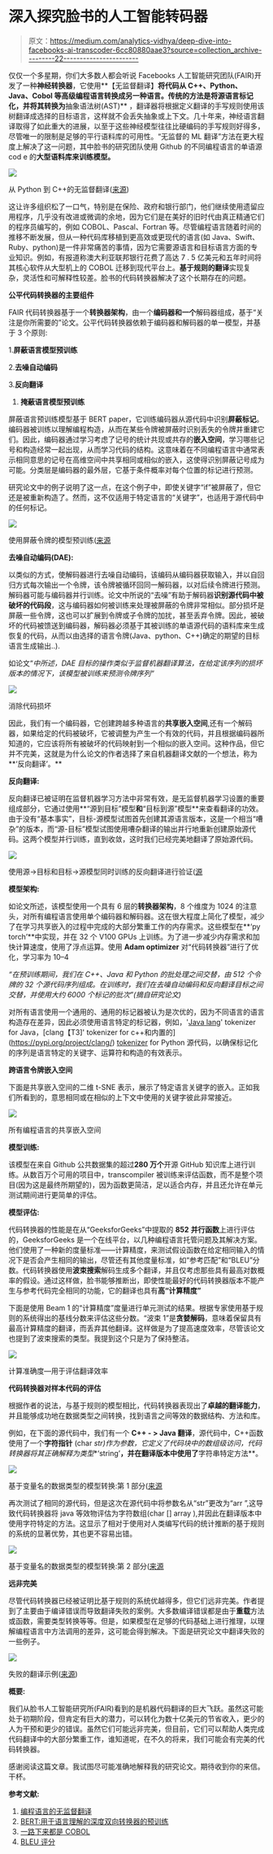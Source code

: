 # 深入探究脸书的人工智能转码器

> 原文：<https://medium.com/analytics-vidhya/deep-dive-into-facebooks-ai-transcoder-6cc80880aae3?source=collection_archive---------22----------------------->

仅仅一个多星期，你们大多数人都会听说 Facebooks 人工智能研究团队(FAIR)开发了一种**神经转换器**，它使用**【无监督翻译】**将代码从 C++、Python、Java、Cobol 等高级编程语言转换成另一种语言。传统的方法是将源语言标记化，并将其转换为**抽象语法树(AST)** ，翻译器将根据定义翻译的手写规则使用该树翻译成选择的目标语言，这样就不会丢失抽象或上下文。几十年来，神经语言翻译取得了如此重大的进展，以至于这些神经模型往往比硬编码的手写规则好得多，尽管唯一的限制是足够的平行语料库的可用性。“无监督的 ML 翻译”方法在更大程度上解决了这一问题，其中脸书的研究团队使用 Github 的不同编程语言的单语源 cod e 的**大型语料库来训练模型。**

![](img/79fd73e1fa54a963c52fcb8c27e8ee17.png)

从 Python 到 C++的无监督翻译([来源](https://arxiv.org/pdf/2006.03511.pdf))

这让许多组织松了一口气，特别是在保险、政府和银行部门，他们继续使用遗留应用程序，几乎没有改进或微调的余地，因为它们是在美好的旧时代由真正精通它们的程序员编写的，例如 COBOL、Pascal、Fortran 等。尽管编程语言随着时间的推移不断发展，但从一种代码库移植到更高效或更现代的语言(如 Java、Swift、Ruby、python)是一件非常痛苦的事情，因为它需要源语言和目标语言方面的专业知识。例如，有报道称澳大利亚联邦银行花费了高达 7 . 5 亿美元和五年时间将其核心软件从大型机上的 COBOL 迁移到现代平台上。**基于规则的翻译**实现复杂，灵活性和可解释性较差。脸书的代码转换器解决了这个长期存在的问题。

**公平代码转换器的主要组件**

FAIR 代码转换器基于一个**转换器架构**，由一个**编码器和一个**解码器组成，基于“关注是你所需要的”论文。公平代码转换器依赖于编码器和解码器的单一模型，并基于 3 个原则:

1.**屏蔽语言模型预训练**

2.**去噪自动编码**

3.**反向翻译**

1.  **掩蔽语言模型预训练**

屏蔽语言预训练模型基于 BERT paper，它训练编码器从源代码中识别**屏蔽标记**。编码器被训练以理解编程构造，从而在某些令牌被屏蔽时识别丢失的令牌并重建它们。因此，编码器通过学习考虑了记号的统计共现或共存的**嵌入空间**，学习哪些记号和构造经常一起出现，从而学习代码的结构。这意味着在不同编程语言中通常表示相同意思的记号在高维空间中共享相同或相似的嵌入，这使得识别屏蔽记号成为可能。分类层是编码器的最外层，它基于条件概率对每个位置的标记进行预测。

研究论文中的例子说明了这一点，在这个例子中，即使关键字“if”被屏蔽了，但它还是被重新构造了。然而，这不仅适用于特定语言的“关键字”，也适用于源代码中的任何标记。

![](img/4cc5872f8782ebce7cfcdfb86472ee55.png)

使用屏蔽令牌的模型预训练([来源](https://arxiv.org/pdf/2006.03511.pdf)

**去噪自动编码(DAE):**

以类似的方式，使解码器进行去噪自动编码，该编码从编码器获取输入，并以自回归方式每次输出一个令牌，该令牌被循环回同一解码器，以对后续令牌进行预测。解码器可能与编码器并行训练。论文中所说的“去噪”有助于解码器**识别源代码中被破坏的代码段**，这与编码器如何被训练来处理被屏蔽的令牌非常相似。部分损坏是屏蔽一些令牌，这也可以扩展到令牌或子令牌的加扰，甚至丢弃令牌。因此，被破坏的代码被馈送到编码器，解码器必须基于其被训练的单语源代码的语料库来生成恢复的代码，从而以由选择的语言令牌(Java、python、C++)确定的期望的目标语言生成输出..).

如论文“*中所述，DAE 目标的操作类似于监督机器翻译算法，在给定该序列的损坏版本的情况下，该模型被训练来预测令牌序列“*

![](img/cf3eca7f823b738f8c831640815cf8ee.png)

消除代码损坏

因此，我们有一个编码器，它创建跨越多种语言的**共享嵌入空间**,还有一个解码器，如果给定的代码被破坏，它被调整为产生一个有效的代码，并且根据编码器所知道的，它应该将所有被破坏的代码映射到一个相似的嵌入空间。这种作品，但它并不完美，这就是为什么论文的作者选择了来自机器翻译文献的一个想法，称为**‘反向翻译’。**

**反向翻译:**

反向翻译已被证明在监督机器学习方法中非常有效，是无监督机器学习设置的重要组成部分，它通过使用**“源到目标”模型**和**“目标到源”模型**来查看翻译的功效。由于没有“基本事实”，目标-源模型试图首先创建其源语言版本，这是一个相当“嘈杂”的版本，而“源-目标”模型试图使用嘈杂翻译的输出并行地重新创建原始源代码。这两个模型并行训练，直到收敛，这时我们已经完美地翻译了原始源代码。

![](img/e1cfb0190809cc0b5ded385141fa5dd2.png)

使用源->目标和目标->源模型同时训练的反向翻译进行验证([源](https://arxiv.org/pdf/2006.03511.pdf)

**模型架构:**

如论文所述，该模型使用一个具有 6 层的**转换器架构**，8 个维度为 1024 的注意头，对所有编程语言使用单个编码器和解码器。这在很大程度上简化了模型，减少了在学习共享嵌入的过程中完成的大部分繁重工作的内存需求。这些模型在**‘py torch’**中实现，并在 32 个 V100 GPUs 上训练。为了进一步减少内存需求和加快计算速度，使用了浮点运算。使用 **Adam optimizer** 对“代码转换器”进行了优化，学习率为 10–4

*“在预训练期间，我们在 C++、Java 和 Python 的批处理之间交替，由 512 个令牌的 32 个源代码序列组成。在训练时，我们在去噪自动编码和反向翻译目标之间交替，并使用大约 6000 个标记的批次”(摘自研究论文)*

对所有语言使用一个通用的、通用的标记器被认为是次优的，因为不同语言的语言构造存在差异，因此必须使用语言特定的标记器，例如，'[Java lang](https://github.com/c2nes/javalang)' tokenizer for Java，[clang【T3]' tokenizer for c++和内置的](https://pypi.org/project/clang/) [tokenizer](https://docs.python.org/3/library/tokenize.html) for Python 源代码，以确保标记化的序列是语言特定的关键字、运算符和构造的有效表示。

**跨语言令牌嵌入空间**

下面是共享嵌入空间的二维 t-SNE 表示，展示了特定语言关键字的嵌入。正如我们所看到的，意思相同或在相似的上下文中使用的关键字彼此非常接近。

![](img/51a27a992e3c1d062b7f3c26fbaafbae.png)

所有编程语言的共享嵌入空间

**模型训练:**

该模型在来自 Github 公共数据集的超过**280 万个**开源 GitHub 知识库上进行训练。从数百万个可用的项目中，transcompiler 被训练来评估函数，而不是整个项目(因为这是最终所期望的)，因为函数更简洁，足以适合内存，并且还允许在单元测试期间进行更简单的评估。

**模型评估:**

代码转换器的性能是在从“GeeksforGeeks”中提取的 **852** **并行函数**上进行评估的，GeeksforGeeks 是一个在线平台，以几种编程语言托管问题及其解决方案。他们使用了一种新的度量标准——计算精度，来测试假设函数在给定相同输入的情况下是否会产生相同的输出，尽管还有其他度量标准，如“参考匹配”和“BLEU”分数。代码转换器使用**波束搜索**解码生成多个翻译，并且仅考虑那些具有最高对数概率的假设。通过这样做，脸书能够推断出，即使性能最好的代码转换器版本不能产生与参考代码完全相同的功能，它的翻译也具有**高“计算精度”**

下面是使用 Beam 1 的“计算精度”度量进行单元测试的结果。根据专家使用基于规则的系统得出的基线分数来评估这些分数。“波束 1”是**贪婪解码**，意味着保留具有最高计算精度的翻译，而丢弃其他翻译。这样做是为了提高速度效率，尽管该论文也提到了波束搜索的类型。我提到这个只是为了保持整洁。

![](img/200e5065bcc07560c445d95d6ee567db.png)

计算准确度—用于评估翻译效率

**代码转换器对样本代码的评估**

根据作者的说法，与基于规则的模型相比，代码转换器表现出了**卓越的翻译能力**，并且能够成功地在数据类型之间转换，找到语言之间等效的数据结构、方法和库。

例如，在下面的源代码中，我们有一个 **C++ - > Java 翻译**，源代码中，C++函数使用了一个**字符指针** (char *str)作为参数，它定义了代码块中的数组级访问，代码转换器将其正确解释为类型**‘string’**，并在翻译版本中使用了**字符串特定方法**。

![](img/a6a1c7291caf4f2f1ca96b162821e14d.png)

基于变量名的数据类型的模型转换:第 1 部分([来源](https://arxiv.org/pdf/2006.03511.pdf)

再次测试了相同的源代码，但是这次在源代码中将参数名从“str”更改为“arr ”,这导致代码转换器将 java 等效物评估为字符数组(char [] array ),并因此在翻译版本中使用字符特定的方法。这显示了相对于使用对人类编写代码的统计推断的基于规则的系统的显著优势，其也更不容易出错。

![](img/91cb3046f98e5d55fe09017e54c47edc.png)

基于变量名的数据类型的模型转换:第 2 部分([来源](https://arxiv.org/pdf/2006.03511.pdf)

**远非完美**

尽管代码转换器已经被证明比基于规则的系统优越得多，但它们远非完美。作者提到了主要由于编译错误而导致翻译失败的案例。大多数编译错误都是由于**重载**方法或函数，需要类型转换等等。但是，如果模型在足够的代码基础上进行推理，以理解编程语言中方法调用的差异，这可能会得到解决。下面是研究论文中翻译失败的一些例子。

![](img/5507b0d0228fcdc7ff374e5ee727fbe0.png)

失败的翻译示例([来源](https://arxiv.org/pdf/2006.03511.pdf))

**概要:**

我们从脸书人工智能研究所(FAIR)看到的是机器代码翻译的巨大飞跃。虽然这可能处于初期阶段，但肯定有巨大的潜力，可以转化为数十亿美元的节省收入，更少的人为干预和更少的错误。虽然它们可能远非完美，但目前，它们可以帮助人类完成代码翻译中的大部分繁重工作，谁知道呢，在不久的将来，我们可能会有完美的代码转换器。

感谢阅读这篇文章。我试图尽可能准确地解释我的研究论文。期待收到你的来信。干杯。

**参考文献:**

1.  [编程语言的无监督翻译](https://arxiv.org/pdf/2006.03511.pdf)
2.  [BERT:用于语言理解的深度双向转换器的预训练](https://arxiv.org/pdf/1810.04805.pdf)
3.  [一路下来都是 COBOL](https://increment.com/programming-languages/cobol-all-the-way-down/)
4.  [BLEU 评分](https://en.wikipedia.org/wiki/BLEU)